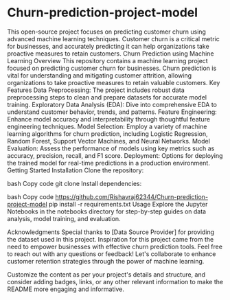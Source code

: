 # Churn-prediction-project-model
This open-source project focuses on predicting customer churn using advanced machine learning techniques. Customer churn is a critical metric for businesses, and accurately predicting it can help organizations take proactive measures to retain customers.
Churn Prediction using Machine Learning
Overview
This repository contains a machine learning project focused on predicting customer churn for businesses. Churn prediction is vital for understanding and mitigating customer attrition, allowing organizations to take proactive measures to retain valuable customers.
Key Features
Data Preprocessing: The project includes robust data preprocessing steps to clean and prepare datasets for accurate model training.
Exploratory Data Analysis (EDA): Dive into comprehensive EDA to understand customer behavior, trends, and patterns.
Feature Engineering: Enhance model accuracy and interpretability through thoughtful feature engineering techniques.
Model Selection: Employ a variety of machine learning algorithms for churn prediction, including Logistic Regression, Random Forest, Support Vector Machines, and Neural Networks.
Model Evaluation: Assess the performance of models using key metrics such as accuracy, precision, recall, and F1 score.
Deployment: Options for deploying the trained model for real-time predictions in a production environment.
Getting Started
Installation
Clone the repository:

bash
Copy code
git clone 
Install dependencies:

bash
Copy code https://github.com/Rishavraj62344/Churn-prediction-project-model
pip install -r requirements.txt
Usage
Explore the Jupyter Notebooks in the notebooks directory for step-by-step guides on data analysis, model training, and evaluation.

Acknowledgments
Special thanks to [Data Source Provider] for providing the dataset used in this project.
Inspiration for this project came from the need to empower businesses with effective churn prediction tools.
Feel free to reach out with any questions or feedback! Let's collaborate to enhance customer retention strategies through the power of machine learning.

Customize the content as per your project's details and structure, and consider adding badges, links, or any other relevant information to make the README more engaging and informative.




